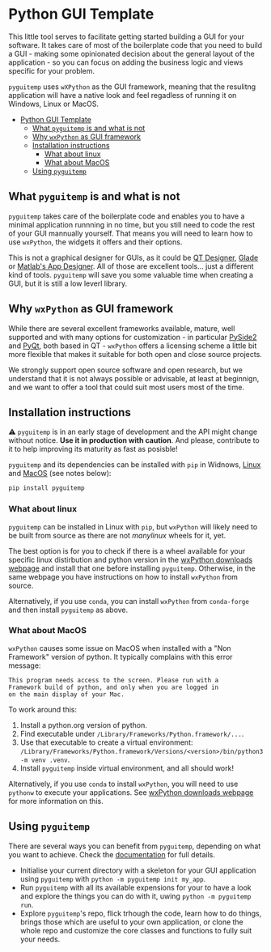 # Python GUI Template

This little tool serves to facilitate getting started building a GUI for your software.
It takes care of most of the boilerplate code that you need to build a GUI - making some
opinionated decision about the general layout of the application - so you can focus on
adding the business logic and views specific for your problem.

`pyguitemp` uses `wXPython` as the GUI framework, meaning that the resulitng application
will have a native look and feel regadless of running it on Windows, Linux or MacOS.

- [Python GUI Template](#python-gui-template)
  - [What `pyguitemp` is and what is not](#what-pyguitemp-is-and-what-is-not)
  - [Why `wxPython` as GUI framework](#why-wxpython-as-gui-framework)
  - [Installation instructions](#installation-instructions)
    - [What about linux](#what-about-linux)
    - [What about MacOS](#what-about-macos)
  - [Using `pyguitemp`](#using-pyguitemp)

## What `pyguitemp` is and what is not

`pyguitemp` takes care of the boilerplate code and enables you to have a minimal
application runnning in no time, but you still need to code the rest of your GUI
mannually yourself. That means you will need to learn how to use `wxPython`, the widgets
it offers and their options.

This is not a graphical designer for GUIs, as it could be [QT
Designer](https://realpython.com/qt-designer-python/), [Glade](https://glade.gnome.org)
or [Matlab's App Designer](https://www.mathworks.com/products/matlab/app-designer.html).
All of those are excellent tools... just a different kind of tools. `pyguitemp` will
save you some valuable time when creating a GUI, but it is still a low leverl library.

## Why `wxPython` as GUI framework

While there are several excellent frameworks available, mature, well supported and with
many options for customization - in particular
[PySide2](https://wiki.qt.io/Qt_for_Python) and
[PyQt](https://riverbankcomputing.com/software/pyqt/intro), both based in QT -
`wxPython` offers a licensing scheme a little bit more flexible that makes it suitable
for both open and close source projects.

We strongly support open source software and open research, but we understand that it is
not always possible or advisable, at least at beginnign, and we want to offer a tool
that could suit most users most of the time.

## Installation instructions

:warning: `pyguitemp` is in an early stage of development and the API might change
without notice. **Use it in production with caution**. And please, contribute to it to
help improving its maturity as fast as posisble!

`pyguitemp` and its dependencies can be installed with `pip` in Widnows,
[Linux](#what-about-linux) and [MacOS](#what-about-macos) (see notes below):

```bash
pip install pyguitemp
```

### What about linux

`pyguitemp` can be installed in Linux with `pip`, but `wxPython` will likely need to be
built from source as there are not *manylinux* wheels for it, yet.

The best option is for you to check if there is a wheel available for your specific
linux distirbution and python version in the [wxPython downloads
webpage](https://wxpython.org/pages/downloads/index.html) and install that one before
installing `pyguitemp`. Otherwise, in the same webpage you have instructions on how to
install `wxPython` from source.

Alternatively, if you use `conda`, you can install `wxPython` from `conda-forge` and
then install `pyguitemp` as above.

### What about MacOS

`wxPython` causes some issue on MacOS when installed with a "Non Framework" version of
python. It typically complains with this error message:

```
This program needs access to the screen. Please run with a
Framework build of python, and only when you are logged in
on the main display of your Mac.
```

To work around this:

1. Install a python.org version of python.
1. Find executable under `/Library/Frameworks/Python.framework/...`.
1. Use that executable to create a virtual environment:
   `/Library/Frameworks/Python.framework/Versions/<version>/bin/python3 -m venv .venv`.
1. Install `pyguitemp` inside virtual environment, and all should work!

Alternatively, if you use `conda` to install `wxPython`, you will need to use `pythonw`
to execute your applications. See [wxPython downloads
webpage](https://wxpython.org/pages/downloads/index.html) for more information on this.

## Using `pyguitemp`

There are several ways you can benefit from `pyguitemp`, depending on what you want to
achieve. Check the [documentation](#none) for full details.

- Initialise your current directory with a skeleton for your GUI application using
  `pyguitemp` with `python -m pyguitemp init my_app`.
- Run `pyguitemp` with all its available expensions for your to have a look and explore
  the things you can do with it, uwing `python -m pyguitemp run`.
- Explore `pyguitemp`'s repo, flick trhough the code, learn how to do things, brings
  those which are useful to your own application, or clone the whole repo and customize
  the core classes and functions to fully suit your needs.